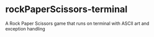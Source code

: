 # rockPaperScissors-terminal
A Rock Paper Scissors game that runs on terminal with ASCII art and exception handling
